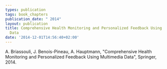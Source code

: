 ```yaml
---
types: publication
tags: book_chapters
publication_date: " 2014"
layout: publication
title: Comprehensive Health Monitoring and Personalized Feedback Using Multimedia
  Data
date: '2014-12-01T14:56:40+02:00'
---
```

<p>A. Briassouli, J. Benois-Pineau, A. Hauptmann, "Comprehensive Health Monitoring and Personalized Feedback Using Multimedia Data", Springer, 2014.</p>
